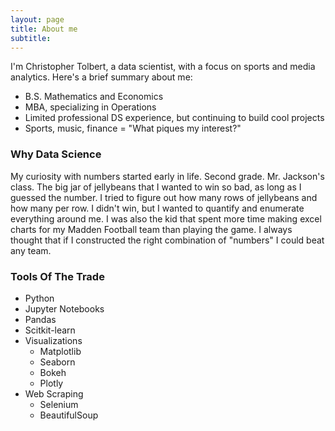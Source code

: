 ```yaml
---
layout: page
title: About me
subtitle:
---
```


I'm Christopher Tolbert, a data scientist, with a focus on sports and media analytics. Here's a brief summary about me:

- B.S. Mathematics and Economics
- MBA, specializing in Operations
- Limited professional DS experience, but continuing to build cool projects
- Sports, music, finance = "What piques my interest?"

### Why Data Science
My curiosity with numbers started early in life. Second grade. Mr. Jackson's class. The big jar of jellybeans that I wanted to win so bad, as long as I guessed the number. I tried to figure out how many rows of jellybeans and how many per row. I didn't win, but I wanted to quantify and enumerate everything around me. I was also the kid that spent more time making excel charts for my Madden Football team than playing the game. I always thought that if I constructed the right combination of "numbers" I could beat any team.


### Tools Of The Trade

- Python
- Jupyter Notebooks
- Pandas
- Scitkit-learn
- Visualizations
  - Matplotlib
  - Seaborn
  - Bokeh
  - Plotly
- Web Scraping
  - Selenium
  - BeautifulSoup
